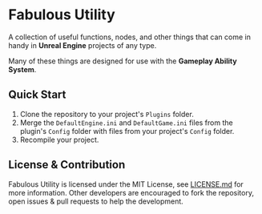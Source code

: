# Fabulous Utility

A collection of useful functions, nodes, and other things that can come in handy in **Unreal Engine** projects of any type.

Many of these things are designed for use with the **Gameplay Ability System**.

## Quick Start

1. Clone the repository to your project's `Plugins` folder.
2. Merge the `DefaultEngine.ini` and `DefaultGame.ini` files from the plugin's `Config` folder with files from your project's `Config` folder.
3. Recompile your project.

## License & Contribution

Fabulous Utility is licensed under the MIT License, see [LICENSE.md](LICENSE.md) for more information. Other developers are encouraged to fork the repository, open issues & pull requests to help the development.